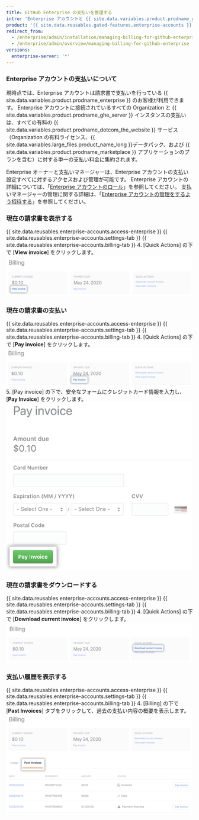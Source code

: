 ```yaml
---
title: GitHub Enterprise の支払いを管理する
intro: 'Enterprise アカウントと {{ site.data.variables.product.prodname_ghe_server }} インスタンスのライセンス使用、請求書、支払い履歴、その他の支払い情報を表示できます。'
product: '{{ site.data.reusables.gated-features.enterprise-accounts }}'
redirect_from:
  - /enterprise/admin/installation/managing-billing-for-github-enterprise
  - /enterprise/admin/overview/managing-billing-for-github-enterprise
versions:
  enterprise-server: '*'
---
```


### Enterprise アカウントの支払いについて

現時点では、Enterprise アカウントは請求書で支払いを行っている {{ site.data.variables.product.prodname_enterprise }} のお客様が利用できます。 Enterprise アカウントに接続されているすべての Organization と {{ site.data.variables.product.prodname_ghe_server }} インスタンスの支払いは、すべての有料の {{ site.data.variables.product.prodname_dotcom_the_website }} サービス（Organization の有料ライセンス、{{ site.data.variables.large_files.product_name_long }}データパック、および {{ site.data.variables.product.prodname_marketplace }} アプリケーションのプランを含む）に対する単一の支払い料金に集約されます。

Enterprise オーナーと支払いマネージャーは、Enterprise アカウントの支払い設定すべてに対するアクセスおよび管理が可能です。 Enterprise アカウントの詳細については、「[Enterprise アカウントのロール](/github/setting-up-and-managing-your-enterprise-account/roles-for-an-enterprise-account)」を参照してください。 支払いマネージャーの管理に関する詳細は、「[Enterprise アカウントの管理をするよう招待する](/github/setting-up-and-managing-your-enterprise-account/inviting-people-to-manage-your-enterprise-account)」を参照してください。

### 現在の請求書を表示する

{{ site.data.reusables.enterprise-accounts.access-enterprise }}
{{ site.data.reusables.enterprise-accounts.settings-tab }}
{{ site.data.reusables.enterprise-accounts.billing-tab }}
4. [Quick Actions] の下で [**View invoice**] をクリックします。 ![[View invoice] リンク](/assets/images/help/business-accounts/view-invoice-link.png)

### 現在の請求書の支払い

{{ site.data.reusables.enterprise-accounts.access-enterprise }}
{{ site.data.reusables.enterprise-accounts.settings-tab }}
{{ site.data.reusables.enterprise-accounts.billing-tab }}
4. [Quick Actions] の下で [**Pay invoice**] をクリックします。 ![[Pay invoice] リンク](/assets/images/help/business-accounts/pay-invoice-link.png)
5. [Pay invoice] の下で、安全なフォームにクレジットカード情報を入力し、[**Pay Invoice**] をクリックします。 ![確認して請求書で支払う](/assets/images/help/business-accounts/pay-invoice.png)

### 現在の請求書をダウンロードする

{{ site.data.reusables.enterprise-accounts.access-enterprise }}
{{ site.data.reusables.enterprise-accounts.settings-tab }}
{{ site.data.reusables.enterprise-accounts.billing-tab }}
4. [Quick Actions] の下で [**Download current invoice**] をクリックします。 ![[Download current invoice] リンク](/assets/images/help/business-accounts/download-current-invoice.png)

### 支払い履歴を表示する

{{ site.data.reusables.enterprise-accounts.access-enterprise }}
{{ site.data.reusables.enterprise-accounts.settings-tab }}
{{ site.data.reusables.enterprise-accounts.billing-tab }}
4. [Billing] の下で [**Past Invoices**] タブをクリックして、過去の支払い内容の概要を表示します。 ![[View payment history] タブ](/assets/images/help/business-accounts/view-payment-history.png)
